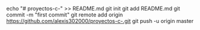 echo "# proyectos-c-" >> README.md
git init
git add README.md
git commit -m "first commit"
git remote add origin https://github.com/alexis302000/proyectos-c-.git
git push -u origin master
